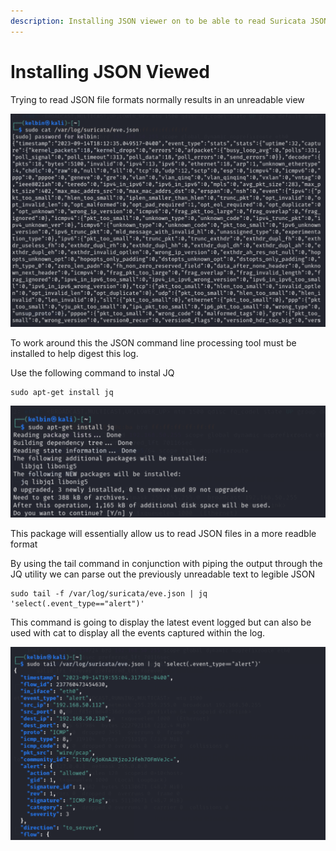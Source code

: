 ```yaml
---
description: Installing JSON viewer on to be able to read Suricata JSON logs.
---
```


# Installing JSON Viewed

Trying to read JSON file formats normally results in an unreadable view

![](<../.gitbook/assets/image (41).png>)

To work around this the JSON command line processing tool must be installed to help digest this log.&#x20;

Use the following command to instal JQ

```
sudo apt-get install jq
```

![](<../.gitbook/assets/image (42).png>)

This package will essentially allow us to read JSON files in a more readble format

By using the tail command in conjunction with piping the output through the JQ utility we can parse out the previously unreadable text to legible JSON

```
sudo tail -f /var/log/suricata/eve.json | jq 'select(.event_type=="alert")'
```

This command is going to display the latest event logged but can also be used with cat to display all the events captured within the log.&#x20;

![](<../.gitbook/assets/image (43).png>)

